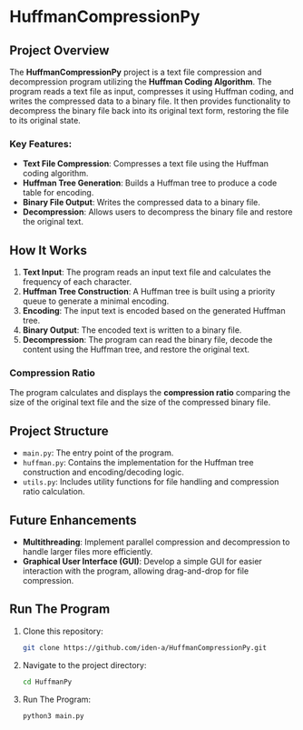 # HuffmanCompressionPy

## Project Overview
The **HuffmanCompressionPy** project is a text file compression and decompression program utilizing the **Huffman Coding Algorithm**. The program reads a text file as input, compresses it using Huffman coding, and writes the compressed data to a binary file. It then provides functionality to decompress the binary file back into its original text form, restoring the file to its original state.

### Key Features:
- **Text File Compression**: Compresses a text file using the Huffman coding algorithm.
- **Huffman Tree Generation**: Builds a Huffman tree to produce a code table for encoding.
- **Binary File Output**: Writes the compressed data to a binary file.
- **Decompression**: Allows users to decompress the binary file and restore the original text.

## How It Works
1. **Text Input**: The program reads an input text file and calculates the frequency of each character.
2. **Huffman Tree Construction**: A Huffman tree is built using a priority queue to generate a minimal encoding.
3. **Encoding**: The input text is encoded based on the generated Huffman tree.
4. **Binary Output**: The encoded text is written to a binary file.
5. **Decompression**: The program can read the binary file, decode the content using the Huffman tree, and restore the original text.

### Compression Ratio
The program calculates and displays the **compression ratio** comparing the size of the original text file and the size of the compressed binary file.

## Project Structure
  - `main.py`: The entry point of the program.
  - `huffman.py`: Contains the implementation for the Huffman tree construction and encoding/decoding logic.
  - `utils.py`: Includes utility functions for file handling and compression ratio calculation.

## Future Enhancements
- **Multithreading**: Implement parallel compression and decompression to handle larger files more efficiently.
- **Graphical User Interface (GUI)**: Develop a simple GUI for easier interaction with the program, allowing drag-and-drop for file compression.

## Run The Program
1. Clone this repository:
   ```bash
   git clone https://github.com/iden-a/HuffmanCompressionPy.git 

2. Navigate to the project directory:
   ```bash
   cd HuffmanPy

3. Run The Program:
   ```bash
   python3 main.py

